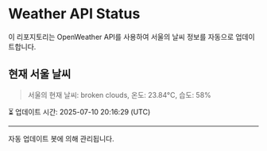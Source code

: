 
# Weather API Status

이 리포지토리는 OpenWeather API를 사용하여 서울의 날씨 정보를 자동으로 업데이트합니다.

## 현재 서울 날씨
> 서울의 현재 날씨: broken clouds, 온도: 23.84°C, 습도: 58%

⏳ 업데이트 시간: 2025-07-10 20:16:29 (UTC)

---
자동 업데이트 봇에 의해 관리됩니다.
